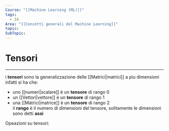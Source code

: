 ```yaml
---
Course: "[[Machine Learning (ML)]]"
tags:
  - IA
Area: "[[Concetti generali del Machine Learning]]"
topic: 
SubTopic:
---
```

# Tensori
---
i __tensori__ sono la generalizzazione delle [[Matrici|matrici]] a piu dimensioni
infatti si ha che:
- uno [[numeri|scalare]] è un __tensore__ di rango $0$
- un [[Vettori|vettore]] è un __tensore__ di rango $1$
- una  [[Matrici|matrice]] è un __tensore__ di rango $2$  
il __rango__ è il numero di dimensioni del tensore, solitamente le dimensioni sono detti __assi__ 



Opeazioni su tensori:

